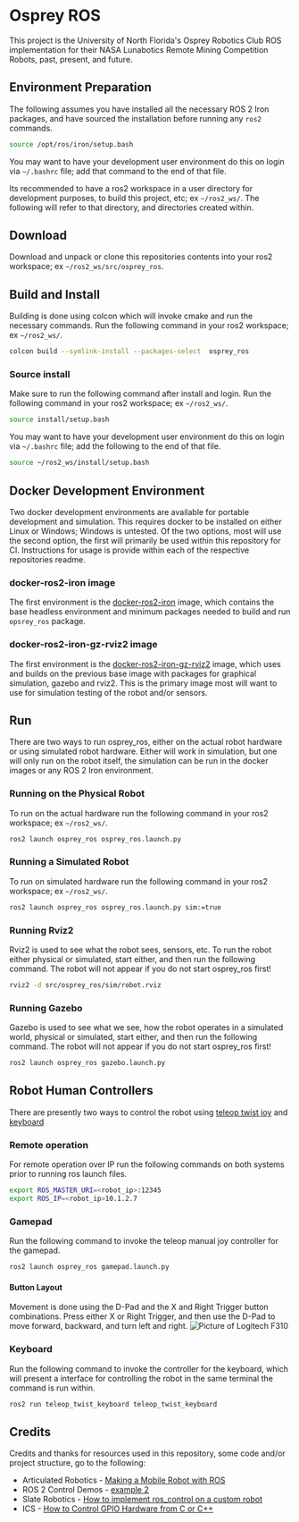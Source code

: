 # Osprey ROS

This project is the University of North Florida's Osprey Robotics Club ROS 
implementation for their NASA Lunabotics Remote Mining Competition Robots,
past, present, and future.

## Environment Preparation
The following assumes you have installed all the necessary ROS 2 Iron packages, and have sourced the installation before running any `ros2` commands.
```bash
source /opt/ros/iron/setup.bash
```

You may want to have your development user environment do this on login via `~/.bashrc` file; add that command to the end of that file.

Its recommended to have a ros2 workspace in a user directory for development purposes, to build this project, etc; ex `~/ros2_ws/`. The following will refer to that directory, and directories created within.

## Download
Download and unpack or clone this repositories contents into your ros2 workspace; ex `~/ros2_ws/src/osprey_ros`.


## Build and Install
Building is done using colcon which will invoke cmake and run the necessary commands. Run the following command in your ros2 workspace; ex `~/ros2_ws/`.
```bash
colcon build --symlink-install --packages-select  osprey_ros
```

### Source install
Make sure to run the following command after install and login. Run the following command in your ros2 workspace; ex `~/ros2_ws/`.
```bash
source install/setup.bash
```

You may want to have your development user environment do this on login via `~/.bashrc` file; add the following to the end of that file.
```bash
source ~/ros2_ws/install/setup.bash
```

## Docker Development Environment
Two docker development environments are available for portable development and
simulation. This requires docker to be installed on either Linux or Windows; Windows is untested. Of the two options, most will use the second option, the first will primarily be used within this repository for CI. Instructions for usage is
provide within each of the respective repositories readme.

### docker-ros2-iron image
The first environment is the [docker-ros2-iron](https://github.com/Osprey-Robotics/docker-ros2-iron) image, which contains the base headless environment and
minimum packages needed to build and run `opsrey_ros` package.

### docker-ros2-iron-gz-rviz2 image
The first environment is the [docker-ros2-iron-gz-rviz2](https://github.com/Osprey-Robotics/docker-ros2-iron-gz-rviz2) image, which uses and builds on the
previous base image with packages for graphical simulation, gazebo and rviz2.
This is the primary image most will want to use for simulation testing of the
robot and/or sensors.

## Run
There are two ways to run osprey_ros, either on the actual robot hardware or
using simulated robot hardware. Either will work in simulation, but one
will only run on the robot itself, the simulation can be run in the docker
images or any ROS 2 Iron environment.

### Running on the Physical Robot
To run on the actual hardware run the following command in your ros2 workspace;
ex `~/ros2_ws/`.
```bash
ros2 launch osprey_ros osprey_ros.launch.py
```

### Running a Simulated Robot
To run on simulated hardware run the following command in your ros2 workspace;
ex `~/ros2_ws/`.
```bash
ros2 launch osprey_ros osprey_ros.launch.py sim:=true
```

### Running Rviz2
Rviz2 is used to see what the robot sees, sensors, etc. To run the robot either
physical or simulated, start either, and then run the following command. The
robot will not appear if you do not start osprey_ros first!
```bash
rviz2 -d src/osprey_ros/sim/robot.rviz
```

### Running Gazebo
Gazebo is used to see what we see, how the robot operates in a simulated world,
physical or simulated, start either, and then run the following command. The
robot will not appear if you do not start osprey_ros first!
```bash
ros2 launch osprey_ros gazebo.launch.py
```

## Robot Human Controllers
There are presently two ways to control the robot using [teleop twist joy](https://github.com/ros2/teleop_twist_joy) and [keyboard](https://github.com/ros2/teleop_twist_keyboard)

### Remote operation
For remote operation over IP run the following commands on both systems prior
to running ros launch files.
```bash
export ROS_MASTER_URI=<robot_ip>:12345
export ROS_IP=<robot_ip>10.1.2.7
```

### Gamepad
Run the following command to invoke the teleop manual joy controller for the gamepad. 
```bash
ros2 launch osprey_ros gamepad.launch.py
```

#### Button Layout
Movement is done using the D-Pad and the X and Right Trigger button combinations. Press either X or Right Trigger, and then use the D-Pad to move forward, backward, and turn left and right.
![Picture of Logitech F310](https://gm0.org/en/latest/_images/logitech-f310.png)

### Keyboard
Run the following command to invoke the controller for the keyboard, which will present a interface for controlling the robot in the same terminal the command is run within.
```bash
ros2 run teleop_twist_keyboard teleop_twist_keyboard
```

## Credits
Credits and thanks for resources used in this repository, some code and/or project structure, go to the following:

- Articulated Robotics - 
  [Making a Mobile Robot with ROS](https://articulatedrobotics.xyz/mobile-robot-full-list/)
- ROS 2 Control Demos -
  [example 2](https://github.com/ros-controls/ros2_control_demos)
- Slate Robotics - 
  [How to implement ros_control on a custom robot](https://slaterobotics.medium.com/how-to-implement-ros-control-on-a-custom-robot-748b52751f2e)
- ICS -
  [How to Control GPIO Hardware from C or C++](https://www.ics.com/blog/how-control-gpio-hardware-c-or-c)